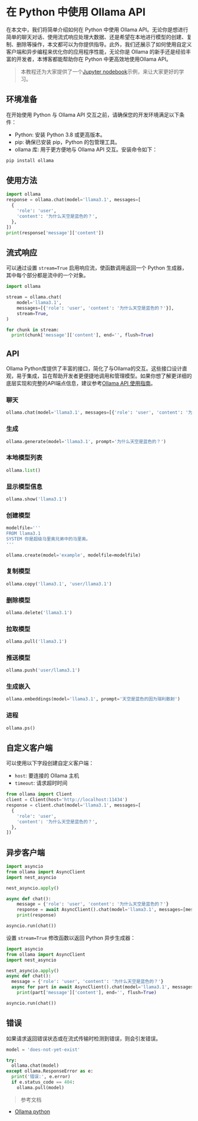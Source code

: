 
# 在 Python 中使用 Ollama API

在本文中，我们将简单介绍如何在 Python 中使用 Ollama API。无论你是想进行简单的聊天对话、使用流式响应处理大数据、还是希望在本地进行模型的创建、复制、删除等操作，本文都可以为你提供指导。此外，我们还展示了如何使用自定义客户端和异步编程来优化你的应用程序性能，无论你是 Ollama 的新手还是经验丰富的开发者，本博客都能帮助你在 Python 中更高效地使用Ollama API。

> 本教程还为大家提供了一个[Jupyter nodebook](../../notebook/C4/%E5%9C%A8%20Python%20%E4%B8%AD%E4%BD%BF%E7%94%A8%20Ollama%20API.ipynb)示例，来让大家更好的学习。
## 环境准备
在开始使用 Python 与 Ollama API 交互之前，请确保您的开发环境满足以下条件：

* Python: 安装 Python 3.8 或更高版本。
* pip: 确保已安装 pip，Python 的包管理工具。
* ollama 库: 用于更方便地与 Ollama API 交互。安装命令如下：

```sh
pip install ollama
```

## 使用方法

```python
import ollama
response = ollama.chat(model='llama3.1', messages=[
  {
    'role': 'user',
    'content': '为什么天空是蓝色的？',
  },
])
print(response['message']['content'])
```

## 流式响应

可以通过设置 `stream=True` 启用响应流，使函数调用返回一个 Python 生成器，其中每个部分都是流中的一个对象。

```python
import ollama

stream = ollama.chat(
    model='llama3.1',
    messages=[{'role': 'user', 'content': '为什么天空是蓝色的？'}],
    stream=True,
)

for chunk in stream:
  print(chunk['message']['content'], end='', flush=True)
```

## API

Ollama Python库提供了丰富的接口，简化了与Ollama的交互。这些接口设计直观，易于集成，旨在帮助开发者更便捷地调用和管理模型。如果你想了解更详细的底层实现和完整的API端点信息，建议参考[Ollama API 使用指南](../../notebook/C4/1.Ollama%20API%20%E4%BD%BF%E7%94%A8%E6%8C%87%E5%8D%97.md)。


### 聊天

```python
ollama.chat(model='llama3.1', messages=[{'role': 'user', 'content': '为什么天空是蓝色的？'}])
```

### 生成

```python
ollama.generate(model='llama3.1', prompt='为什么天空是蓝色的？')
```

### 本地模型列表

```python
ollama.list()
```

### 显示模型信息

```python
ollama.show('llama3.1')
```

### 创建模型

```python
modelfile='''
FROM llama3.1
SYSTEM 你是超级马里奥兄弟中的马里奥。
'''

ollama.create(model='example', modelfile=modelfile)
```

### 复制模型

```python
ollama.copy('llama3.1', 'user/llama3.1')
```

### 删除模型

```python
ollama.delete('llama3.1')
```

### 拉取模型

```python
ollama.pull('llama3.1')
```

### 推送模型

```python
ollama.push('user/llama3.1')
```

### 生成嵌入

```python
ollama.embeddings(model='llama3.1', prompt='天空是蓝色的因为瑞利散射')
```

### 进程

```python
ollama.ps()
```

## 自定义客户端

可以使用以下字段创建自定义客户端：

- `host`: 要连接的 Ollama 主机
- `timeout`: 请求超时时间

```python
from ollama import Client
client = Client(host='http://localhost:11434')
response = client.chat(model='llama3.1', messages=[
  {
    'role': 'user',
    'content': '为什么天空是蓝色的？',
  },
])
```

## 异步客户端

```python
import asyncio
from ollama import AsyncClient
import nest_asyncio

nest_asyncio.apply()

async def chat():
    message = {'role': 'user', 'content': '为什么天空是蓝色的？'}
    response = await AsyncClient().chat(model='llama3.1', messages=[message])
    print(response)

asyncio.run(chat())

```

设置 `stream=True` 修改函数以返回 Python 异步生成器：

```python
import asyncio
from ollama import AsyncClient
import nest_asyncio

nest_asyncio.apply()
async def chat():
  message = {'role': 'user', 'content': '为什么天空是蓝色的？'}
  async for part in await AsyncClient().chat(model='llama3.1', messages=[message], stream=True):
    print(part['message']['content'], end='', flush=True)

asyncio.run(chat())
```

## 错误

如果请求返回错误状态或在流式传输时检测到错误，则会引发错误。

```python
model = 'does-not-yet-exist'

try:
  ollama.chat(model)
except ollama.ResponseError as e:
  print('错误:', e.error)
  if e.status_code == 404:
    ollama.pull(model)
```
> 参考文档
- [Ollama python](https://github.com/ollama/ollama-python)
